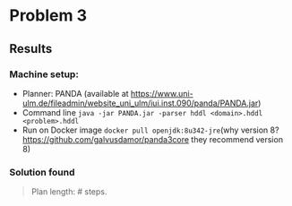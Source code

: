 # Problem 3
## Results

### Machine setup:
- Planner: PANDA (available at https://www.uni-ulm.de/fileadmin/website_uni_ulm/iui.inst.090/panda/PANDA.jar)
- Command line ``java -jar PANDA.jar -parser hddl <domain>.hddl <problem>.hddl``
- Run on Docker image ``docker pull openjdk:8u342-jre``(why version 8? https://github.com/galvusdamor/panda3core they recommend version 8)

### Solution found 

> Plan length: # steps.

